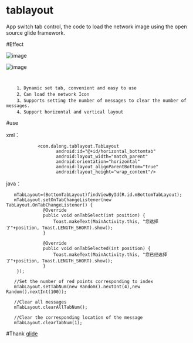 # tablayout
App switch tab control, the code to load the network image using the open source glide framework.

#Effect

![image](https://github.com/dalong982242260/AndroidTabLayout/blob/master/img/hortab.gif?raw=true)

![image](https://github.com/dalong982242260/AndroidTabLayout/blob/master/img/vertab.gif?raw=true)

#
        1、Dynamic set tab, convenient and easy to use
        2、Can load the network Icon
        3、Supports setting the number of messages to clear the number of messages.
        4、Support horizontal and vertical layout

#use

 xml：
 
                <com.dalong.tablayout.TabLayout
                       android:id="@+id/horizontal_bottomtab"
                       android:layout_width="match_parent"
                       android:orientation="horizontal"
                       android:layout_alignParentBottom="true"
                       android:layout_height="wrap_content"/>             


 java：
 
       mTabLayout=(BottomTabLayout)findViewById(R.id.mBottomTabLayout);
       mTabLayout.setOnTabChangeListener(new TabLayout.OnTabChangeListener() {
                  @Override
                  public void onTabSelect(int position) {
                      Toast.makeText(MainActivity.this, "您选择了"+position, Toast.LENGTH_SHORT).show();
                  }
      
                  @Override
                  public void onTabSelected(int position) {
                      Toast.makeText(MainActivity.this, "您已经选择了"+position, Toast.LENGTH_SHORT).show();
                  }
        });

       //Set the number of red points corresponding to index
       mTabLayout.setTabNum(new Random().nextInt(4),new Random().nextInt(100));
       
       //Clear all messages
       mTabLayout.clearAllTabNum();
       
       //Clear the corresponding location of the message
       mTabLayout.clearTabNum(1);

#Thank
[glide](https://github.com/bumptech/glide)